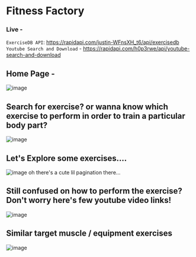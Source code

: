 # Fitness Factory

### Live - 

`ExerciseDB API`: https://rapidapi.com/justin-WFnsXH_t6/api/exercisedb                                                          
`Youtube Search and Download` - https://rapidapi.com/h0p3rwe/api/youtube-search-and-download 


## Home Page - 
![image](https://user-images.githubusercontent.com/58567211/174431288-f0e1f7b9-612a-4e1a-b0d6-fe5b4bedfdff.png)


## Search for exercise? or wanna know which exercise to perform in order to train a particular body part?
![image](https://user-images.githubusercontent.com/58567211/174431329-8ccfe246-4b8f-430f-8008-8b07a688cef5.png)


## Let's Explore some exercises....
![image](https://user-images.githubusercontent.com/58567211/174431373-e7015b68-9981-49e4-bda6-dc0921719d4d.png)
oh there's a cute lil pagination there...


## Still confused on how to perform the exercise? Don't worry here's few youtube video links!
![image](https://user-images.githubusercontent.com/58567211/174431474-3abaa6ad-ad0e-4fe9-b566-f5cc3ab57252.png)


## Similar target muscle / equipment exercises
![image](https://user-images.githubusercontent.com/58567211/174431440-ffc881f3-d400-4e38-a79a-a25d007b9fc8.png)
